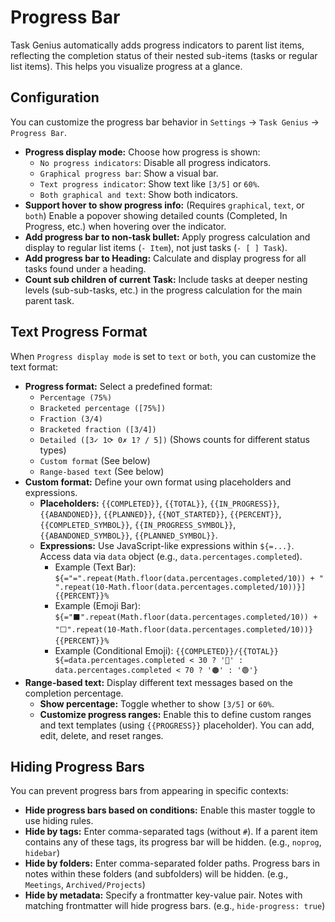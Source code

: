 # Progress Bar

Task Genius automatically adds progress indicators to parent list items, reflecting the completion status of their nested sub-items (tasks or regular list items). This helps you visualize progress at a glance.

## Configuration

You can customize the progress bar behavior in `Settings` -> `Task Genius` -> `Progress Bar`.

*   **Progress display mode:** Choose how progress is shown:
    *   `No progress indicators`: Disable all progress indicators.
    *   `Graphical progress bar`: Show a visual bar.
    *   `Text progress indicator`: Show text like `[3/5]` or `60%`.
    *   `Both graphical and text`: Show both indicators.
*   **Support hover to show progress info:** (Requires `graphical`, `text`, or `both`) Enable a popover showing detailed counts (Completed, In Progress, etc.) when hovering over the indicator.
*   **Add progress bar to non-task bullet:** Apply progress calculation and display to regular list items (`- Item`), not just tasks (`- [ ] Task`).
*   **Add progress bar to Heading:** Calculate and display progress for all tasks found under a heading.
*   **Count sub children of current Task:** Include tasks at deeper nesting levels (sub-sub-tasks, etc.) in the progress calculation for the main parent task.

## Text Progress Format

When `Progress display mode` is set to `text` or `both`, you can customize the text format:

*   **Progress format:** Select a predefined format:
    *   `Percentage (75%)`
    *   `Bracketed percentage ([75%])`
    *   `Fraction (3/4)`
    *   `Bracketed fraction ([3/4])`
    *   `Detailed ([3✓ 1⟳ 0✗ 1? / 5])` (Shows counts for different status types)
    *   `Custom format` (See below)
    *   `Range-based text` (See below)
*   **Custom format:** Define your own format using placeholders and expressions.
    *   **Placeholders:** `{{COMPLETED}}`, `{{TOTAL}}`, `{{IN_PROGRESS}}`, `{{ABANDONED}}`, `{{PLANNED}}`, `{{NOT_STARTED}}`, `{{PERCENT}}`, `{{COMPLETED_SYMBOL}}`, `{{IN_PROGRESS_SYMBOL}}`, `{{ABANDONED_SYMBOL}}`, `{{PLANNED_SYMBOL}}`.
    *   **Expressions:** Use JavaScript-like expressions within `${=...}`. Access data via `data` object (e.g., `data.percentages.completed`).
        *   Example (Text Bar): `${="=".repeat(Math.floor(data.percentages.completed/10)) + " ".repeat(10-Math.floor(data.percentages.completed/10))}] {{PERCENT}}%`
        *   Example (Emoji Bar): `${="⬛".repeat(Math.floor(data.percentages.completed/10)) + "⬜".repeat(10-Math.floor(data.percentages.completed/10))} {{PERCENT}}%`
        *   Example (Conditional Emoji): `{{COMPLETED}}/{{TOTAL}} ${=data.percentages.completed < 30 ? '🔴' : data.percentages.completed < 70 ? '🟠' : '🟢'}`
*   **Range-based text:** Display different text messages based on the completion percentage.
    *   **Show percentage:** Toggle whether to show `[3/5]` or `60%`.
    *   **Customize progress ranges:** Enable this to define custom ranges and text templates (using `{{PROGRESS}}` placeholder). You can add, edit, delete, and reset ranges.

## Hiding Progress Bars

You can prevent progress bars from appearing in specific contexts:

*   **Hide progress bars based on conditions:** Enable this master toggle to use hiding rules.
*   **Hide by tags:** Enter comma-separated tags (without `#`). If a parent item contains any of these tags, its progress bar will be hidden. (e.g., `noprog`, `hidebar`)
*   **Hide by folders:** Enter comma-separated folder paths. Progress bars in notes within these folders (and subfolders) will be hidden. (e.g., `Meetings`, `Archived/Projects`)
*   **Hide by metadata:** Specify a frontmatter key-value pair. Notes with matching frontmatter will hide progress bars. (e.g., `hide-progress: true`)
